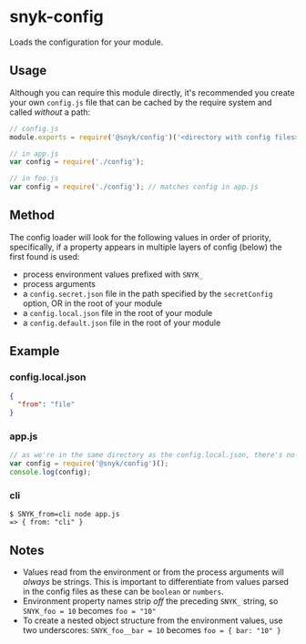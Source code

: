 # snyk-config

Loads the configuration for your module.

## Usage

Although you can require this module directly, it's recommended you create your own `config.js` file that can be cached by the require system and called *without* a path:

```js
// config.js
module.exports = require('@snyk/config')('<directory with config files>');

// in app.js
var config = require('./config');

// in foo.js
var config = require('./config'); // matches config in app.js
```

## Method

The config loader will look for the following values in order of priority, specifically, if a property appears in multiple layers of config (below) the first found is used:

- process environment values prefixed with `SNYK_`
- process arguments
- a `config.secret.json` file in the path specified by the `secretConfig` option, OR in the root of your module
- a `config.local.json` file in the root of your module
- a `config.default.json` file in the root of your module

## Example

### config.local.json

```json
{
  "from": "file"
}
```

### app.js

```js
// as we're in the same directory as the config.local.json, there's no arg
var config = require('@snyk/config')();
console.log(config);
```

### cli

```shell
$ SNYK_from=cli node app.js
=> { from: "cli" }
```

## Notes

* Values read from the environment or from the process arguments will *always* be strings. This is important to differentiate from values parsed in the config files as these can be `boolean` or `numbers`.
* Environment property names strip *off* the preceding `SNYK_` string, so `SNYK_foo = 10` becomes `foo = "10"`
* To create a nested object structure from the environment values, use two underscores: `SNYK_foo__bar = 10` becomes `foo = { bar: "10" }`
